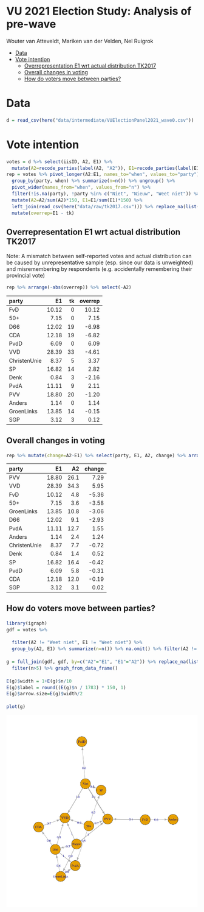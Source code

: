 VU 2021 Election Study: Analysis of pre-wave
================
Wouter van Atteveldt, Mariken van der Velden, Nel Ruigrok

  - [Data](#data)
  - [Vote intention](#vote-intention)
      - [Overrepresentation E1 wrt actual distribution
        TK2017](#overrepresentation-e1-wrt-actual-distribution-tk2017)
      - [Overall changes in voting](#overall-changes-in-voting)
      - [How do voters move between
        parties?](#how-do-voters-move-between-parties)

# Data

``` r
d = read_csv(here("data/intermediate/VUElectionPanel2021_wave0.csv"))
```

# Vote intention

``` r
votes = d %>% select(iisID, A2, E1) %>% 
  mutate(A2=recode_parties(label(A2, "A2")), E1=recode_parties(label(E1, "E1")))
rep = votes %>% pivot_longer(A2:E1, names_to="when", values_to="party") %>% 
  group_by(party, when) %>% summarize(n=n()) %>% ungroup() %>% 
  pivot_wider(names_from="when", values_from="n") %>% 
  filter(!is.na(party), !party %in% c("Niet", "Nieuw", "Weet niet")) %>% 
  mutate(A2=A2/sum(A2)*150, E1=E1/sum(E1)*150) %>% 
  left_join(read_csv(here("data/raw/tk2017.csv"))) %>% replace_na(list(tk=0)) %>% 
  mutate(overrep=E1 - tk)
```

## Overrepresentation E1 wrt actual distribution TK2017

Note: A mismatch between self-reported votes and actual distribution can
be caused by unrepresentative sample (esp. since our data is unweighted)
and misremembering by respondents (e.g. accidentally remembering their
provincial vote)

``` r
rep %>% arrange(-abs(overrep)) %>% select(-A2)
```

| party        |    E1 | tk | overrep |
| :----------- | ----: | -: | ------: |
| FvD          | 10.12 |  0 |   10.12 |
| 50+          |  7.15 |  0 |    7.15 |
| D66          | 12.02 | 19 |  \-6.98 |
| CDA          | 12.18 | 19 |  \-6.82 |
| PvdD         |  6.09 |  0 |    6.09 |
| VVD          | 28.39 | 33 |  \-4.61 |
| ChristenUnie |  8.37 |  5 |    3.37 |
| SP           | 16.82 | 14 |    2.82 |
| Denk         |  0.84 |  3 |  \-2.16 |
| PvdA         | 11.11 |  9 |    2.11 |
| PVV          | 18.80 | 20 |  \-1.20 |
| Anders       |  1.14 |  0 |    1.14 |
| GroenLinks   | 13.85 | 14 |  \-0.15 |
| SGP          |  3.12 |  3 |    0.12 |

## Overall changes in voting

``` r
rep %>% mutate(change=A2-E1) %>% select(party, E1, A2, change) %>% arrange(-abs(change))
```

| party        |    E1 |   A2 | change |
| :----------- | ----: | ---: | -----: |
| PVV          | 18.80 | 26.1 |   7.29 |
| VVD          | 28.39 | 34.3 |   5.95 |
| FvD          | 10.12 |  4.8 | \-5.36 |
| 50+          |  7.15 |  3.6 | \-3.58 |
| GroenLinks   | 13.85 | 10.8 | \-3.06 |
| D66          | 12.02 |  9.1 | \-2.93 |
| PvdA         | 11.11 | 12.7 |   1.55 |
| Anders       |  1.14 |  2.4 |   1.24 |
| ChristenUnie |  8.37 |  7.7 | \-0.72 |
| Denk         |  0.84 |  1.4 |   0.52 |
| SP           | 16.82 | 16.4 | \-0.42 |
| PvdD         |  6.09 |  5.8 | \-0.31 |
| CDA          | 12.18 | 12.0 | \-0.19 |
| SGP          |  3.12 |  3.1 |   0.02 |

## How do voters move between parties?

``` r
library(igraph)
gdf = votes %>% 
  
  filter(A2 != "Weet niet", E1 != "Weet niet") %>% 
  group_by(A2, E1) %>% summarize(n=n()) %>% na.omit() %>% filter(A2 != E1)

g = full_join(gdf, gdf, by=c("A2"="E1", "E1"="A2")) %>% replace_na(list("n.x"=0, "n.y"=0)) %>% mutate(n=n.x - n.y) %>% select(E1, A2, n) %>% filter(n>0) %>% 
  filter(n>5) %>% graph_from_data_frame()

E(g)$width = 1+E(g)$n/10 
E(g)$label = round((E(g)$n / 1783) * 150, 1)
E(g)$arrow.size=E(g)$width/2

plot(g)
```

![](figures/wave0_move-1.png)<!-- -->
